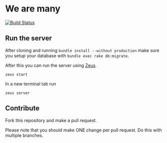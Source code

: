 # We are many

[![Build Status](https://travis-ci.org/fabiansch/wam.png)](https://travis-ci.org/fabiansch/wam)

## Run the server

After cloning and running `bundle install --without production` make sure you setup your database with `bundle exec rake db:migrate`.

After this you can run the server using [Zeus](https://github.com/burke/zeus).

    zeus start

In a new terminal tab run
    
    zeus server

## Contribute

Fork this repository and make a pull request.

Please note that you should make ONE change per pull request. Do this with multiple branches.
